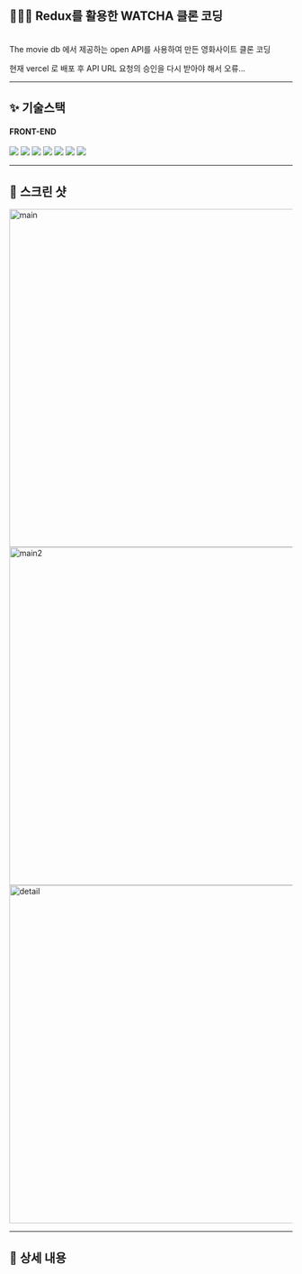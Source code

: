 

## 👩‍👧‍👧 Redux를 활용한 WATCHA 클론 코딩
<br>
The movie db 에서 제공하는 open API를 사용하여 만든 영화사이트 클론 코딩

현재 vercel 로 배포 후 API URL 요청의 승인을 다시 받아야 해서 오류...

---

## ✨ 기술스택 

#### FRONT-END

<img src="https://img.shields.io/badge/react-61DAFB?style=for-the-badge&logo=react&logoColor=black"> <img src="https://img.shields.io/badge/javascript-F7DF1E?style=for-the-badge&logo=javascript&logoColor=white"> <img src="https://img.shields.io/badge/redux-764ABC?style=for-the-badge&logo=redux&logoColor=white"> <img src="https://img.shields.io/badge/scss-CC6699?style=for-the-badge&logo=scss&logoColor=white">
<img src="https://img.shields.io/badge/reactRouter-CA4245?style=for-the-badge&logo=reactRouter&logoColor=white"> <img src="https://img.shields.io/badge/axios-5A29E4?style=for-the-badge&logo=axios&logoColor=white"> <img src="https://img.shields.io/badge/vercel-000000?style=for-the-badge&logo=vercel&logoColor=white">


---



## 🍅 스크린 샷

<div>
  <img width="600" alt="main" src="https://user-images.githubusercontent.com/121690671/233837784-5f356c4e-11a6-496f-9b72-11fcc7948710.png">
  <img width="600" alt="main2" src="https://user-images.githubusercontent.com/121690671/233837862-7e6b29a6-1b66-4365-b9f6-c4f9aaf03d2d.png">
<img width="600" alt="detail" src="https://user-images.githubusercontent.com/121690671/233837865-eff5927c-a191-40ec-8532-e54c852bfcce.png">
</div>

---

## 🍔 상세 내용

